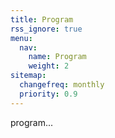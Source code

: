 ```yaml
---
title: Program
rss_ignore: true
menu:
  nav:
    name: Program
    weight: 2
sitemap:
  changefreq: monthly
  priority: 0.9
---
```

program...
